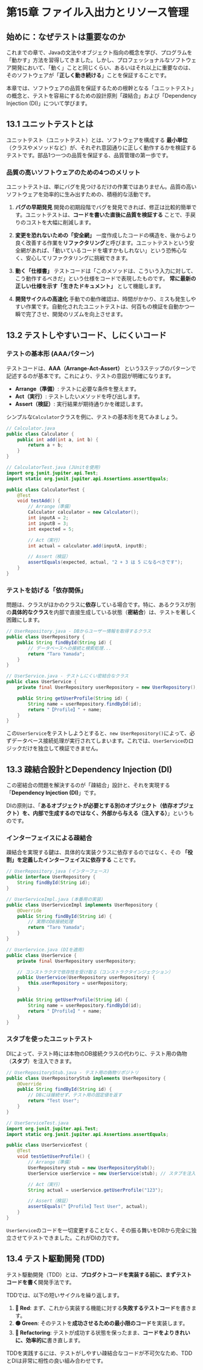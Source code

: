 # 第15章 ファイル入出力とリソース管理

## 始めに：なぜテストは重要なのか

これまでの章で、Javaの文法やオブジェクト指向の概念を学び、プログラムを「動かす」方法を習得してきました。しかし、プロフェッショナルなソフトウェア開発において、「動く」ことと同じくらい、あるいはそれ以上に重要なのは、そのソフトウェアが「**正しく動き続ける**」ことを保証することです。

本章では、ソフトウェアの品質を保証するための根幹となる「ユニットテスト」の概念と、テストを容易にするための設計原則「疎結合」および「Dependency Injection (DI)」について学びます。

## 13.1 ユニットテストとは

ユニットテスト（ユニットテスト）とは、ソフトウェアを構成する **最小単位**（クラスやメソッドなど）が、それぞれ意図通りに正しく動作するかを検証するテストです。部品1つ一つの品質を保証する、品質管理の第一歩です。

### 品質の高いソフトウェアのための4つのメリット

ユニットテストは、単にバグを見つけるだけの作業ではありません。品質の高いソフトウェアを効率的に生み出すための、積極的な活動です。

1.  **バグの早期発見**
    開発の初期段階でバグを発見できれば、修正は比較的簡単です。ユニットテストは、**コードを書いた直後に品質を検証する** ことで、手戻りのコストを大幅に削減します。

2.  **変更を恐れないための「安全網」**
    一度作成したコードの構造を、後からより良く改善する作業を**リファクタリング**と呼びます。ユニットテストという安全網があれば、「動いているコードを壊すかもしれない」という恐怖心なく、安心してリファクタリングに挑戦できます。

3.  **動く「仕様書」**
    テストコードは「このメソッドは、こういう入力に対して、こう動作するべきだ」という仕様をコードで表現したものです。 **常に最新の正しい仕様を示す「生きたドキュメント」** として機能します。

4.  **開発サイクルの高速化**
    手動での動作確認は、時間がかかり、ミスも発生しやすい作業です。自動化されたユニットテストは、何百もの検証を自動かつ一瞬で完了させ、開発のリズムを向上させます。

## 13.2 テストしやすいコード、しにくいコード

### テストの基本形 (AAAパターン)

テストコードは、**AAA（Arrange-Act-Assert）** という3ステップのパターンで記述するのが基本です。これにより、テストの意図が明確になります。

*   **Arrange（準備）**: テストに必要な条件を整えます。
*   **Act（実行）**: テストしたいメソッドを呼び出します。
*   **Assert（検証）**: 実行結果が期待通りかを確認します。

シンプルな`Calculator`クラスを例に、テストの基本形を見てみましょう。

```java
// Calculator.java
public class Calculator {
    public int add(int a, int b) {
        return a + b;
    }
}
```

```java
// CalculatorTest.java (JUnitを使用)
import org.junit.jupiter.api.Test;
import static org.junit.jupiter.api.Assertions.assertEquals;

public class CalculatorTest {
    @Test
    void testAdd() {
        // Arrange（準備）
        Calculator calculator = new Calculator();
        int inputA = 2;
        int inputB = 3;
        int expected = 5;

        // Act（実行）
        int actual = calculator.add(inputA, inputB);

        // Assert（検証）
        assertEquals(expected, actual, "2 + 3 は 5 になるべきです");
    }
}
```

### テストを妨げる「依存関係」

問題は、クラスがほかのクラスに**依存**している場合です。特に、あるクラスが別の**具体的なクラス**を内部で直接生成している状態（**密結合**）は、テストを著しく困難にします。

```java
// UserRepository.java - DBからユーザー情報を取得するクラス
public class UserRepository {
    public String findById(String id) {
        // データベースへの接続と検索処理...
        return "Taro Yamada";
    }
}

// UserService.java - テストしにくい密結合なクラス
public class UserService {
    private final UserRepository userRepository = new UserRepository();

    public String getUserProfile(String id) {
        String name = userRepository.findById(id);
        return "【Profile】" + name;
    }
}
```

この`UserService`をテストしようとすると、`new UserRepository()`によって、必ずデータベース接続処理が実行されてしまいます。これでは、`UserService`のロジックだけを独立して検証できません。

## 13.3 疎結合設計とDependency Injection (DI)

この密結合の問題を解決するのが「疎結合」設計と、それを実現する「**Dependency Injection (DI)**」です。

DIの原則は、「**あるオブジェクトが必要とする別のオブジェクト（依存オブジェクト）を、内部で生成するのではなく、外部から与える（注入する）**」というものです。

### インターフェイスによる疎結合

疎結合を実現する鍵は、具体的な実装クラスに依存するのではなく、その **「役割」を定義したインターフェイスに依存する** ことです。

```java
// UserRepository.java (インターフェース)
public interface UserRepository {
    String findById(String id);
}

// UserServiceImpl.java (本番用の実装)
public class UserServiceImpl implements UserRepository {
    @Override
    public String findById(String id) {
        // 実際のDB接続処理
        return "Taro Yamada";
    }
}

// UserService.java (DIを適用)
public class UserService {
    private final UserRepository userRepository;

    // コンストラクタで依存性を受け取る（コンストラクタインジェクション）
    public UserService(UserRepository userRepository) {
        this.userRepository = userRepository;
    }

    public String getUserProfile(String id) {
        String name = userRepository.findById(id);
        return "【Profile】" + name;
    }
}
```

### スタブを使ったユニットテスト

DIによって、テスト時には本物のDB接続クラスの代わりに、テスト用の偽物（**スタブ**）を注入できます。

```java
// UserRepositoryStub.java - テスト用の偽物リポジトリ
public class UserRepositoryStub implements UserRepository {
    @Override
    public String findById(String id) {
        // DBには接続せず、テスト用の固定値を返す
        return "Test User";
    }
}

// UserServiceTest.java
import org.junit.jupiter.api.Test;
import static org.junit.jupiter.api.Assertions.assertEquals;

public class UserServiceTest {
    @Test
    void testGetUserProfile() {
        // Arrange（準備）
        UserRepository stub = new UserRepositoryStub();
        UserService userService = new UserService(stub); // スタブを注入

        // Act（実行）
        String actual = userService.getUserProfile("123");

        // Assert（検証）
        assertEquals("【Profile】Test User", actual);
    }
}
```

`UserService`のコードを一切変更することなく、その振る舞いをDBから完全に独立させてテストできました。これがDIの力です。

## 13.4 テスト駆動開発 (TDD)

テスト駆動開発（TDD）とは、**プロダクトコードを実装する前に、まずテストコードを書く**開発手法です。

TDDでは、以下の短いサイクルを繰り返します。

1.  **🔴 Red**: まず、これから実装する機能に対する**失敗するテストコード**を書きます。
2.  **🟢 Green**: そのテストを**成功させるための最小限のコード**を実装します。
3.  **🔵 Refactoring**: テストが成功する状態を保ったまま、**コードをよりきれいに、効率的に**書き直します。

TDDを実践するには、テストがしやすい疎結合なコードが不可欠なため、TDDとDIは非常に相性の良い組み合わせです。
